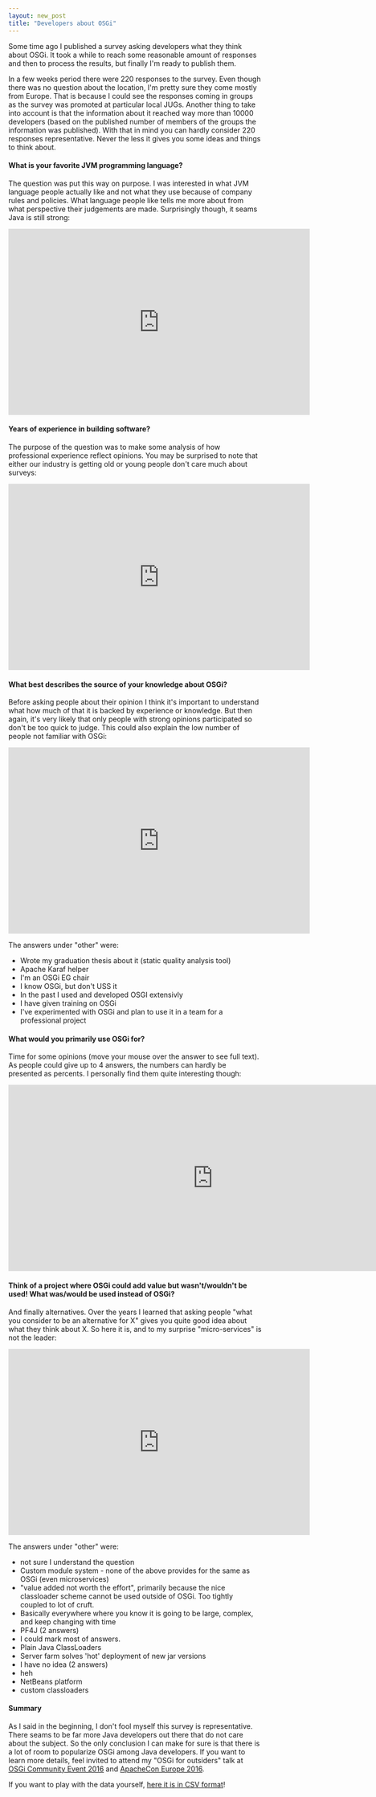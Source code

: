 ```yaml
---
layout: new_post
title: "Developers about OSGi"
---
```

Some time ago I published a survey asking developers what they think about OSGi. It took a while to reach some reasonable amount of responses and then to process the results, but finally I'm ready to publish them.

In a few weeks period there were 220 responses to the survey. Even though there was no question about the location, I'm pretty sure they come mostly from Europe. That is because I could see the responses coming in groups as the survey was promoted at particular local JUGs. Another thing to take into account is that the information about it reached way more than 10000 developers (based on the published number of members of the groups the information was published). With that in mind you can hardly consider 220 responses representative. Never the less it gives you some ideas and things to think about.  

<!--more-->

#### What is your favorite JVM programming language?

The question was put this way on purpose. I was interested in what JVM language people actually like and not what they use because of company rules and policies. What language people like tells me more about from what perspective their judgements are made. Surprisingly though, it seams Java is still strong:

<iframe width="600" height="371" seamless frameborder="0" scrolling="no" src="https://docs.google.com/spreadsheets/d/12lDBu_BM5DnStMOcKNKZ_J6jc6xaTIYzM2_DCZoKrxM/pubchart?oid=1184654248&amp;format=interactive"></iframe>

#### Years of experience in building software?

The purpose of the question was to make some analysis of how professional experience reflect opinions. You may be surprised to note that either our industry is getting old or young people don't care much about surveys:

<iframe width="600" height="371" seamless frameborder="0" scrolling="no" src="https://docs.google.com/spreadsheets/d/12lDBu_BM5DnStMOcKNKZ_J6jc6xaTIYzM2_DCZoKrxM/pubchart?oid=886915795&amp;format=interactive"></iframe>

#### What best describes the source of your knowledge about OSGi?

Before asking people about their opinion I think it's important to understand what how much of that it is backed by experience or knowledge. But then again, it's very likely that only people with strong opinions participated so don't be too quick to judge. This could also explain the low number of people not familiar with OSGi:

<iframe width="600" height="371" seamless frameborder="0" scrolling="no" src="https://docs.google.com/spreadsheets/d/12lDBu_BM5DnStMOcKNKZ_J6jc6xaTIYzM2_DCZoKrxM/pubchart?oid=621161433&amp;format=interactive"></iframe>

The answers under "other" were:

 - Wrote my graduation thesis about it (static quality analysis tool)
 - Apache Karaf helper
 - I'm an OSGi EG chair
 - I know OSGi, but don't USS it
 - In the past I used and developed OSGI extensivly
 - I have given training on OSGi
 - I've experimented with OSGi and plan to use it in a team for a professional project

#### What would you primarily use OSGi for?

Time for some opinions (move your mouse over the answer to see full text). As people could give up to 4 answers, the numbers can hardly be presented as percents. I personally find them quite interesting though:

<iframe width="812.5" height="371" seamless frameborder="0" scrolling="no" src="https://docs.google.com/spreadsheets/d/12lDBu_BM5DnStMOcKNKZ_J6jc6xaTIYzM2_DCZoKrxM/pubchart?oid=1980600680&amp;format=interactive"></iframe>

#### Think of a project where OSGi could add value but wasn't/wouldn't be used! What was/would be used instead of OSGi?

And finally alternatives. Over the years I learned that asking people "what you consider to be an alternative for X" gives you quite good idea about what they think about X. So here it is, and to my surprise "micro-services" is not the leader:

<iframe width="600" height="371" seamless frameborder="0" scrolling="no" src="https://docs.google.com/spreadsheets/d/12lDBu_BM5DnStMOcKNKZ_J6jc6xaTIYzM2_DCZoKrxM/pubchart?oid=412865583&amp;format=interactive"></iframe>

The answers under "other" were:

 - not sure I understand the question
 - Custom module system - none of the above provides for the same as OSGi (even microservices)
 - "value added not worth the effort", primarily because the nice classloader scheme cannot be used outside of OSGi. Too tightly coupled to lot of cruft.
 - Basically everywhere where you know it is going to be large, complex, and keep changing with time
 - PF4J (2 answers)
 - I could mark most of answers.
 - Plain Java ClassLoaders
 - Server farm solves 'hot' deployment of new jar versions
 - I have no idea (2 answers)
 - heh
 - NetBeans platform
 - custom classloaders

#### Summary

As I said in the beginning, I don't fool myself this survey is representative. There seams to be far more Java developers out there that do not care about the subject. So the only conclusion I can make for sure is that there is a lot of room to popularize OSGi among Java developers. If you want to learn more details, feel invited to attend my "OSGi for outsiders" talk at [OSGi Community Event 2016](https://www.eclipsecon.org/europe2016/session/osgi-outsiders) and [ApacheCon Europe 2016](https://apacheconeu2016.sched.org/event/8ULH?iframe=no).

If you want to play with the data yourself, [here it is in CSV format](/assets/2016-09-30-developers_about_OSGi/OSGi_survey_results.csv)!
